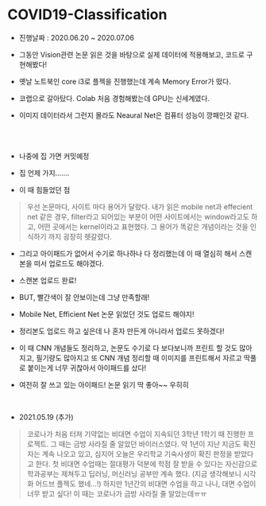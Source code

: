 # COVID19-Classification

- 진행날짜 : 2020.06.20 ~ 2020.07.06


- 그동안 Vision관련 논문 읽은 것을 바탕으로 실제 데이터에 적용해보고, 코드로 구현해봤다!
- 옛날 노트북인 core i3로 플젝을 진행했는데 계속 Memory Error가 떴다.
- 코랩으로 갈아탔다. Colab 처음 경험해봤는데 GPU는 신세계였다.
- 이미지 데이터라서 그런지 몰라도 Neaural Net은 컴퓨터 성능이 깡패인것 같다.

</br>
</br>

- 나중에 집 가면 커밋예정
- 집 언제 가지.......


 - 이 때 힘들었던 점
 > 우선 논문마다, 사이트 마다 용어가 달랐다. 내가 읽은 mobile net과 effecient net 같은 경우, filter라고 되어있는 부분이 어떤 사이트에서는 window라고도 하고, 어떤 곳에서는 kernel이라고 표현했다. 그 용어가 똑같은 개념이라는 것을 인식하기 까지 굉장히 헷갈렸다.
 
 - 그리고 아이패드가 없어서 수기로 하나하나 다 정리했는데 이 때 열심히 해서 스캔 본을 떠서 업로드도 해야겠다.
 - 스캔본 업로드 완료!
  - BUT, 빨간색이 잘 안보이는데 그냥 만족할래!



-  Mobile Net, Efficient Net 논문 읽었던 것도 업로드 해야지!
-  정리본도 업로드 하고 싶은데 나 혼자 만든게 아니라서 업로드 못하겠다! 
- 이 때 CNN 개념들도 정리하고, 논문도 수기로 다 보다보니까 프린트 할 것도 많아지고, 필기량도 많아지고 또 CNN 개념 정리할 때 이미지를 프린트해서 자르고 딱풀로 붙이는게 너무 귀찮아서 아이패드를 샀다!
- 여전히 잘 쓰고 있는 아이패드! 논문 읽기 딱 좋아~~ 우히히

</br>

 - 2021.05.19 (추가)
> 코로나가 처음 터져 기약없는 비대면 수업이 지속되던 3학년 1학기 때 진행한 프로젝트. 그 때는 금방 사라질 줄 알았던 바이러스였다. 약 1년이 지난 지금도 확진자는 계속 나오고 있고, 심지어 오늘은 우리학교 기숙사생이 확진 판정을 받았다고 한다. 첫 비대면 수업때는 절대평가 덕분에 학점 잘 받을 수 있다는 자신감으로 학과공부는 제쳐두고 딥러닝, 머신러닝 공부만 계속 했다. (지금 생각해보니 시각화 어드브 플젝도 했네...!) 하지만 1년간의 비대면 수업을 하고 나니, 대면 수업이 너무 받고 싶다! 이 때는 코로나가 금방 사라질 줄 알았는데ㅠㅠ
